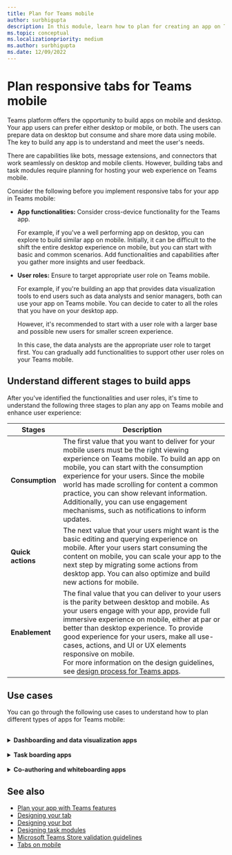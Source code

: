```yaml
---
title: Plan for Teams mobile
author: surbhigupta
description: In this module, learn how to plan for creating an app on Teams mobile and understand different stages to build app.
ms.topic: conceptual
ms.localizationpriority: medium
ms.author: surbhigupta
ms.date: 12/09/2022
---
```

# Plan responsive tabs for Teams mobile

Teams platform offers the opportunity to build apps on mobile and desktop. Your app users can prefer either desktop or mobile, or both. The users can prepare data on desktop but consume and share more data using mobile. The key to build any app is to understand and meet the user's needs.

There are capabilities like bots, message extensions, and connectors that work seamlessly on desktop and mobile clients. However, building tabs and task modules require planning for hosting your web experience on Teams mobile.

Consider the following before you implement responsive tabs for your app in Teams mobile:

* **App functionalities:** Consider cross-device functionality for the Teams app.

    For example, if you've a well performing app on desktop, you can explore to build similar app on mobile. Initially, it can be difficult to the shift the entire desktop experience on mobile, but you can start with basic and common scenarios. Add functionalities and capabilities after you gather more insights and user feedback.

* **User roles:** Ensure to target appropriate user role on Teams mobile.

    For example, if you're building an app that provides data visualization tools to end users such as data analysts and senior managers, both can use your app on Teams mobile. You can decide to cater to all the roles that you have on your desktop app.

    However, it's recommended to start with a user role with a larger base and possible new users for smaller screen experience.

    In this case, the data analysts are the appropriate user role to target first. You can gradually add functionalities to support other user roles on your Teams mobile.

## Understand different stages to build apps

After you've identified the functionalities and user roles, it's time to understand the following three stages to plan any app on Teams mobile and enhance user experience:

| Stages | Description |
| ----------- | ------------- |
| **Consumption**| The first value that you want to deliver for your mobile users must be the right viewing experience on Teams mobile. To build an app on mobile, you can start with the consumption experience for your users. Since the mobile world has made scrolling for content a common practice, you can show relevant information. Additionally, you can use engagement mechanisms, such as notifications to inform updates. |
| **Quick actions** | The next value that your users might want is the basic editing and querying experience on mobile. After your users start consuming the content on mobile, you can scale your app to the next step by migrating some actions from desktop app. You can also optimize and build new actions for mobile. |
| **Enablement** | The final value that you can deliver to your users is the parity between desktop and mobile. As your users engage with your app, provide full immersive experience on mobile, either at par or better than desktop experience. To provide good experience for your users, make all use-cases, actions, and UI or UX elements responsive on mobile. </br> For more information on the design guidelines, see [design process for Teams apps](design-teams-app-process.md).|

## Use cases

You can go through the following use cases to understand how to plan different types of apps for Teams mobile:

<br>

<details>

<summary><b>Dashboarding and data visualization apps</b></summary>

You can understand how to plan responsive tabs for dashboarding and data visualization apps on Teams mobile platform.

**Consumption:**

In the first stage, you can implement the most basic consumption experience, to view data. The purpose of any app in the domain is to show data in the form of visualizations. In your app, you can show recently viewed visualizations on desktop, or list of all authorized charts for the users. After creating dashboards on desktop, users can access the information using mobile. You can show a detailed view of any chart selected by user as an expanded view in your tabs or by using task modules.

You can show the following information:

* Dashboards and summaries.
* Data visuals, maps, and infographics.
* Charts, graphs, and tables.

:::image type="content" source="../../assets/images/app-fundamentals/dashboarding-and-data-visualization-apps-consumption.png" alt-text="Show the data in the form of visualization."lightbox="../../assets/images/app-fundamentals/dashboarding-and-data-visualization-apps-consumption.png":::

**Quick actions:**

In the second stage, the users can work on the existing charts and visuals from desktop experience. You can introduce the following actions:

* Search content.
* Filter data.
* Create bookmarks.

:::image type="content" source="../../assets/images/app-fundamentals/dashboarding-and-data-visualization-apps-quick-actions.png" alt-text="Quick actions on the existing chart and visuals."lightbox="../../assets/images/app-fundamentals/dashboarding-and-data-visualization-apps-quick-actions.png":::

**Enablement:**

In the third stage, enable users to create content such as, charts and graphics from scratch. Ensure to introduce all the capabilities in your app for mobile. For example, you can use task modules to help access specific data items with detailed view.

You can provide following access to users:

* Modify title and description.
* Insert data items to create visualizations.
* Share visualizations in a channel or group chat.

:::image type="content" source="../../assets/images/app-fundamentals/dashboarding-and-data-visualization-apps-enablement.png" alt-text="Enable users to create content such as charts graphics."lightbox="../../assets/images/app-fundamentals/dashboarding-and-data-visualization-apps-enablement.png":::

<br>

</details>

<br>

<details>

<summary><b>Task boarding apps</b></summary>

You can understand how to plan responsive tabs for task boarding apps on Teams mobile platform.

**Consumption:**

In the first stage, your app can show the list of tasks to the user in a vertical stack. If there are multiple categories of tasks, such as **Proposed**, **Active**, and **Closed** then provide filters for showing grouped tasks or as headers to see the grouped tasks.

:::image type="content" source="../../assets/images/app-fundamentals/taskboarding-apps-consumption.png" alt-text="Shows the list of tasks in a vertical stack."lightbox="../../assets/images/app-fundamentals/taskboarding-apps-consumption.png":::

**Quick actions:**

In the second stage, you can provide the following app access to users:

* Create tasks or items with mandatory fields to reduce cognitive load of the users.
* Change the board type or view.
* Review tasks by expanding the view.
* Use task modules to see detailed view.
* Move the tasks into different categories.
* Share relevant tasks in chats and channels through emails and activity feed.

:::image type="content" source="../../assets/images/app-fundamentals/taskboarding-apps-quick-actions.png" alt-text="Create tasks to reduce cognitive load of the users."lightbox="../../assets/images/app-fundamentals/taskboarding-apps-quick-actions.png":::

**Enablement:**

In the third stage, you can enable users experience with the following activities:

* Add new projects and boards.
* Add and modify different categories, such as **Proposed**, **Active**, and **Closed**.
* Configure the tasks for comments, attachments, and other complex features.

:::image type="content" source="../../assets/images/app-fundamentals/taskboarding-apps-enablement.png" alt-text="Enable the user experience by adding projects and boards."lightbox="../../assets/images/app-fundamentals/taskboarding-apps-enablement.png":::

<br>

</details>

<br>

<details>

<summary><b>Co-authoring and whiteboarding apps</b></summary>

You can understand how to plan responsive tabs for co-authoring and whiteboarding apps on Teams mobile platform.

**Consumption:**

In the first stage, you can consider desktop experience to show the content and assets in your app.  You can show the following functions:

* Comments or feedback.
* Zoom in or out.
* Current stage or progress of a pending document.

:::image type="content" source="../../assets/images/app-fundamentals/coauthoring-and-whiteboarding-apps-consumption.png" alt-text="Shows content and assets in desktop experience."lightbox="../../assets/images/app-fundamentals/coauthoring-and-whiteboarding-apps-consumption.png":::

**Quick actions:**

In the second stage, you can introduce the following actions:

* Create a new board for collaboration or new documents for signing.
* Share boards internally and with guests.
* Configure admin permissions.

> [!TIP]
> You expose actions, which can be shown easily on the small screens.

:::image type="content" source="../../assets/images/app-fundamentals/coauthoring-and-whiteboarding-apps-quick-actions.png" alt-text="Introduces to create new board for collaboration."lightbox="../../assets/images/app-fundamentals/coauthoring-and-whiteboarding-apps-quick-actions.png":::

**Enablement:**

In the third stage, provide complete experience to your users. You can enable users experience with the following activities:

* Adding text, shapes, and quick notes.
* Navigate around content.
* Add layers and filters.
* Delete, undo, and redo operations.
* Access camera and microphone using TeamsJS APIs. For more information on device capabilities, see [device capabilities overview](../device-capabilities/device-capabilities-overview.md).

:::image type="content" source="../../assets/images/app-fundamentals/coauthoring-and-whiteboarding-apps-enablement.png" alt-text="Enable user experience by adding text shapes and quick notes and other capabilities."lightbox="../../assets/images/app-fundamentals/coauthoring-and-whiteboarding-apps-enablement.png":::

<br>

</details>

## See also

* [Plan your app with Teams features](../app-fundamentals-overview.md)
* [Designing your tab](../../tabs/design/tabs.md)
* [Designing your bot](../../bots/design/bots.md)
* [Designing task modules](../..//task-modules-and-cards/task-modules/design-teams-task-modules.md)
* [Microsoft Teams Store validation guidelines](../deploy-and-publish/appsource/prepare/teams-store-validation-guidelines.md)
* [Tabs on mobile](../../tabs/design/tabs-mobile.md)

